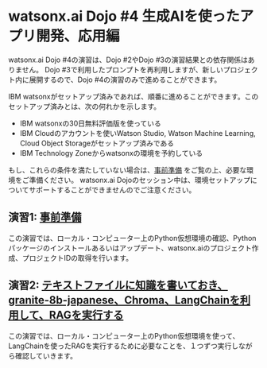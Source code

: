 # watsonx.ai Dojo #4 生成AIを使ったアプリ開発、応用編

watsonx.ai Dojo #4の演習は、Dojo #2やDojo #3の演習結果との依存関係はありません。
Dojo #3で利用したプロンプトを再利用しますが、新しいプロジェクト内に展開するので、Dojo #4の演習のみで進めることができます。

IBM watsonxがセットアップ済みであれば、順番に進めることができます。このセットアップ済みとは、次の何れかを示します。
* IBM watsonxの30日無料評価版を使っている
* IBM Cloudのアカウントを使いWatson Studio, Watson Machine Learning, Cloud Object Storageがセットアップ済みである
* IBM Technology Zoneからwatsonxの環境を予約している

もし、これらの条件を満たしていない場合は、[事前準備](https://speakerdeck.com/oniak3ibm/watsonx-ai-dojo-prereq "prereq") をご覧の上、必要な環境をご準備ください。
watsonx.ai Dojoのセッション中は、環境セットアップについてサポートすることができませんのでご注意ください。


## 演習1: [事前準備](https://github.com/IBM/japan-technology/blob/main/watsonx.ai/dojo/04/01-new-project/readme.md)
この演習では、ローカル・コンピューター上のPython仮想環境の確認、Pythonパッケージのインストールあるいはアップデート、watsonx.aiのプロジェクト作成、プロジェクトIDの取得を行います。

## 演習2: [テキストファイルに知識を書いておき、granite-8b-japanese、Chroma、LangChainを利用して、RAGを実行する](https://github.com/IBM/japan-technology/blob/main/watsonx.ai/dojo/04/02-rag/readme.md)
この演習では、ローカル・コンピューター上のPython仮想環境を使って、LangChainを使ったRAGを実行するために必要なことを、１つずつ実行しながら確認していきます。
